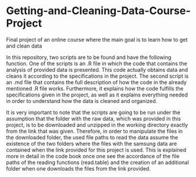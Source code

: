 # Getting-and-Cleaning-Data-Course-Project
Final project of an online course where the main goal is to learn how to get and clean data

In this repository, two scripts are to be found and have the following function. One of the scripts is an .R file in which the code that
contains the analysis of provided data is presented. This code actually obtains data and cleans it according to the specifications in the
project. The second script is an .md file that contains the full description of how the code in the already mentioned .R file works. 
Furthermore, it explains how the code fulfills the specifications given in the project, as well as it explains everything needed in order
to understand how the data is cleaned and organized.

It is very important to note that the scripts are going to be run under the assumption that the folder with the raw data, which was 
provided in this project, is to be downloaded and unzipped in the working directory exactly from the link that was given. Therefore, in 
order to manipulate the files in the downloaded folder, the used file paths to read the data assume the existence of the two folders where 
the files with the samsung data are contained when the link provided for this project is used. This is explained more in detail in the code 
book once one see the accordance of the file paths of the reading functions (read.table) and the creation of an additional folder when
one downloads the files from the link provided. 
